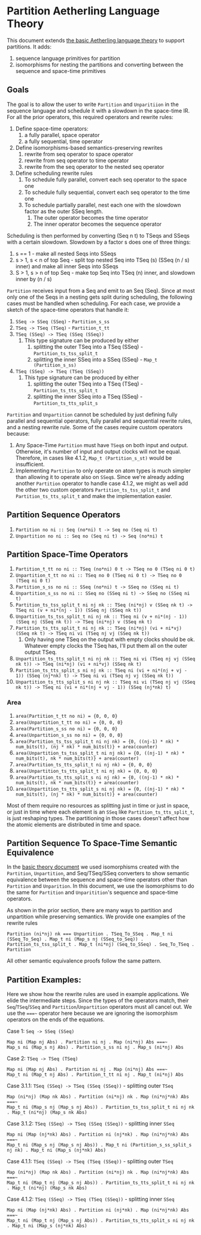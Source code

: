 # Partition Aetherling Language Theory
This document extends [the basic Aetherling language theory](Basic.md) to support partitions.
It adds:
1. sequence language primitives for partition
1. isomorphisms for nesting the partitions and converting between the sequence and space-time primitives

## Goals
The goal is to allow the user to write `Partition` and `Unparitiion` in the
sequence language and schedule it with a slowdown in the space-time IR. 
For all the prior operators, this required operators and rewrite rules:
1. Define space-time operators:
    1. a fully parallel, space operator 
    1. a fully sequential, time operator 
1. Define isomorphisms-based semantics-preserving rewrites
    1. rewrite from seq operator to space operator
    1. rewrite from seq operator to time operator
    1. rewrite from the seq operator to the nested seq operator
1. Define scheduling rewrite rules
    1. To schedule fully parallel, convert each seq operator to the space one
    1. To schedule fully sequential, convert each seq operator to the time one
    1. To schedule partially parallel, nest each one with the slowdown factor as the outer SSeq length. 
        1. The outer operator becomes the time operator
        1. The inner operator becomes the sequence operator

Scheduling is then performed by converting (Seq n t) to TSeqs and SSeqs with a certain slowdown.
Slowdown by a factor s does one of three things:
1. s == 1 - make all nested Seqs into SSeqs
1. s > 1, s < n of top Seq - split top nested Seq into TSeq (s) (SSeq (n /
   s) inner) and make all inner Seqs into SSeqs
1. S > 1, s > n of top Seq - make top Seq into TSeq (n) inner, and slowdown inner by (n / s)

`Partition` receives input from a Seq and emit to an Seq (Seq).
Since at most only one of the Seqs in a nesting gets split during scheduling, 
the following cases must be handled when scheduling. 
For each case, we provide a sketch of the space-time operators that handle it: 
1. `SSeq -> SSeq (SSeq)` - `Partition_s_ss`
1. `TSeq -> TSeq (TSeq)` - `Partition_t_tt`
1. `TSeq (SSeq) -> TSeq (SSeq (SSeq))`
    1. This type signature can be produced by either
        1. splitting the outer TSeq into a TSeq (SSeq) - `Partition_ts_tss_split_t`
        1. splitting the inner SSeq into a SSeq (SSeq) - `Map_t (Partition_s_ss)`
1. `TSeq (SSeq) -> TSeq (TSeq (SSeq))`
    1. This type signature can be produced by either
        1. splitting the outer TSeq into a TSeq (TSeq) - `Partition_ts_tts_split_t`
        1. splitting the inner SSeq into a TSeq (SSeq) - `Partition_ts_tts_split_s`

`Partition` and `Unpartition` cannot be scheduled by just defining fully
parallel and sequential operators, fully parallel and sequential rewrite rules,
and a nesting rewrite rule. Some of the cases require custom operators because:

1. Any Space-Time `Partition` must have `TSeq`s on both input and output.
   Otherwise, it's number of input and output clocks will not be equal.
   Therefore, in cases like 4.1.2, `Map_t (Partition_s_st)` would be insufficient.
1. Implementing `Partition` to only operate on atom types is much simpler than
   allowing it to operate also on `SSeq`s. Since we're already adding
   another `Partition` operator to handle case 4.1.2, we might as well add the
   other two custom operators `Partition_ts_tss_split_t` and
   `Partition_ts_tts_split_t` and make the implementation easier.

## Partition Sequence Operators
1. `Partition no ni :: Seq (no*ni) t -> Seq no (Seq ni t)`
1. `Unpartition no ni :: Seq no (Seq ni t) -> Seq (no*ni) t`

## Partition Space-Time Operators
1. `Partition_t_tt no ni :: TSeq (no*ni) 0 t -> TSeq no 0 (TSeq ni 0 t)`
1. `Unpartition_t_tt no ni :: TSeq no 0 (TSeq ni 0 t) -> TSeq no 0 (TSeq ni 0 t)`
1. `Partition_s_ss no ni :: SSeq (no*ni) t -> SSeq no (SSeq ni t)`
1. `Unpartition_s_ss no ni :: SSeq no (SSeq ni t) -> SSeq no (SSeq ni t)`
1. `Partition_ts_tss_split_t ni nj nk :: TSeq (ni*nj) v (SSeq nk t) -> TSeq ni (v + ni*(nj - 1)) (SSeq nj (SSeq nk t))`
1. `Unpartition_ts_tss_split_t ni nj nk :: TSeq ni (v + ni*(nj - 1)) (SSeq nj (SSeq nk t)) -> TSeq (ni*nj) v (SSeq nk t)`
1. `Partition_ts_tts_split_t ni nj nk :: TSeq (ni*nj) (vi + ni*vj) (SSeq nk t) -> TSeq ni vi (TSeq nj vj (SSeq nk t))`
    1. Only having one TSeq on the output with empty clocks should be ok. Whatever
      empty clocks the TSeq has, I'll put them all on the outer output TSeq.
1. `Unpartition_ts_tts_split_t ni nj nk :: TSeq ni vi (TSeq nj vj (SSeq nk t)) -> TSeq (ni*nj) (vi + ni*vj) (SSeq nk t)`
1. `Partition_ts_tts_split_s ni nj nk :: TSeq ni (vi + ni*(nj + vj - 1)) (SSeq (nj*nk) t) -> TSeq ni vi (TSeq nj vj (SSeq nk t))`
1. `Unpartition_ts_tts_split_s ni nj nk :: TSeq ni vi (TSeq nj vj (SSeq nk t)) -> TSeq ni (vi + ni*(nj + vj - 1)) (SSeq (nj*nk) t)`

### Area
1. `area(Partition_t_tt no ni) = {0, 0, 0}`
1. `area(Unpartition_t_tt no ni) = {0, 0, 0}`
1. `area(Partition_s_ss no ni) = {0, 0, 0}`
1. `area(Unpartition_s_ss no ni) = {0, 0, 0}`
1. `area(Partition_ts_tss_split_t ni nj nk) = {0, ((nj-1) * nk) * num_bits(t), (nj * nk) * num_bits(t)} + area(counter)`
1. `area(Unpartition_ts_tss_split_t ni nj nk) = {0, ((nj-1) * nk) * num_bits(t), nk * num_bits(t)} + area(counter)`
1. `area(Partition_ts_tts_split_t ni nj nk) = {0, 0, 0}`
1. `area(Unpartition_ts_tts_split_t ni nj nk) = {0, 0, 0}`
1. `area(Partition_ts_tts_split_s ni nj nk) = {0, ((nj-1) * nk) * num_bits(t), nk * num_bits(t)} + area(counter)`
1. `area(Unpartition_ts_tts_split_s ni nj nk) = {0, ((nj-1) * nk) * num_bits(t), (nj * nk) * num_bits(t)} + area(counter)`

Most of them require no resources as splitting just in time or just in space, or
just in time where each element is an `SSeq` like `Partition_ts_tts_split_t`, is
just reshaping types. The partitioning in those cases doesn't affect how the
atomic elements are distributed in time and space.

## Partition Sequence To Space-Time Semantic Equivalence
In the [basic theory document](Basic.md) we used isomorphisms created with the `Partition`, `Unpartition`, and Seq/TSeq/SSeq converters to show semantic equivalence between the sequence and space-time operators other than `Partition` and `Unparition`.
In this document, we use the isomorphisms to do the same for `Partition` and `Unparitition`'s sequence and space-time operators.

As shown in the prior section, there are many ways to partition and unpartition while preserving semantics.
We provide one examples of the rewrite rules
```
Partition (ni*nj) nk === Unpartition . TSeq_To_SSeq . Map_t ni (SSeq_To_Seq) . Map_t ni (Map_s nj (SSeq_to_Seq)) . Partition_ts_tss_split_t . Map_t (ni*nj) (Seq_to_SSeq) . Seq_To_TSeq . Partition
```

All other semantic equivalence proofs follow the same pattern.

## Partition Examples:
Here we show how the rewrite rules are used in example applications.
We elide the intermediate steps. Since the types of the operators match, their `Seq`/`TSeq`/`SSeq` and `Partition`/`Unpartition` operators must all cancel out.
We use the `===~` operator here because we are ignoring the isomorphism operators on the ends of the equations.

Case 1: `Seq -> SSeq (SSeq)`
```
Map ni (Map nj Abs) . Partition ni nj . Map (ni*nj) Abs ===~ 
Map_s ni (Map_s nj Abs) . Partition_s_ss ni nj . Map_s (ni*nj) Abs 
```

Case 2: `TSeq -> TSeq (TSeq)`
```
Map ni (Map nj Abs) . Partition ni nj . Map (ni*nj) Abs ===~
Map_t ni (Map_t nj Abs) . Partition_t_tt ni nj . Map_t (ni*nj) Abs 
```

Case 3.1.1: `TSeq (SSeq) -> TSeq (SSeq (SSeq))` - splitting outer `TSeq`
```
Map (ni*nj) (Map nk Abs) . Partition (ni*nj) nk . Map (ni*nj*nk) Abs ===~
Map_t ni (Map_s nj (Map_s nj Abs)) . Partition_ts_tss_split_t ni nj nk . Map_t (ni*nj) (Map_s nk Abs) 
```

Case 3.1.2: `TSeq (SSeq) -> TSeq (SSeq (SSeq))` - splitting inner `SSeq`
```
Map ni (Map (nj*nk) Abs) . Partition ni (nj*nk) . Map (ni*nj*nk) Abs ===~
Map_t ni (Map_s nj (Map_s nj Abs)) . Map_t ni (Partition_s_ss_split_s nj nk) . Map_t ni (Map_s (nj*nk) Abs) 
```

Case 4.1.1: `TSeq (SSeq) -> TSeq (TSeq (SSeq))` - splitting outer `TSeq`
```
Map (ni*nj) (Map nk Abs) . Partition (ni*nj) nk . Map (ni*nj*nk) Abs ===~
Map_t ni (Map_t nj (Map_s nj Abs)) . Partition_ts_tts_split_t ni nj nk . Map_t (ni*nj) (Map_s nk Abs) 
```

Case 4.1.2: `TSeq (SSeq) -> TSeq (TSeq (SSeq))` - splitting inner `SSeq`
```
Map ni (Map (nj*nk) Abs) . Partition ni (nj*nk) . Map (ni*nj*nk) Abs ===~
Map_t ni (Map_t nj (Map_s nj Abs)) . Partition_ts_tts_split_s ni nj nk . Map_t ni (Map_s (nj*nk) Abs) 
```
